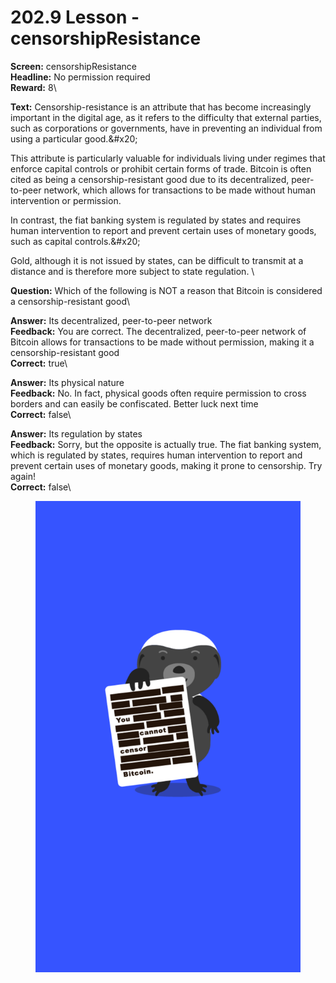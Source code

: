 # 202.9 Lesson - censorshipResistance

**Screen:** censorshipResistance\
**Headline:** No permission required\
**Reward:** 8\

**Text:** Censorship-resistance is an attribute that has become increasingly important in the digital age, as it refers to the difficulty that external parties, such as corporations or governments, have in preventing an individual from using a particular good.&amp;#x20;

This attribute is particularly valuable for individuals living under regimes that enforce capital controls or prohibit certain forms of trade. Bitcoin is often cited as being a censorship-resistant good due to its decentralized, peer-to-peer network, which allows for transactions to be made without human intervention or permission.

In contrast, the fiat banking system is regulated by states and requires human intervention to report and prevent certain uses of monetary goods, such as capital controls.&amp;#x20;

Gold, although it is not issued by states, can be difficult to transmit at a distance and is therefore more subject to state regulation.
\

**Question:** Which of the following is NOT a reason that Bitcoin is considered a censorship-resistant good\

**Answer:** Its decentralized, peer-to-peer network\
**Feedback:** You are correct. The decentralized, peer-to-peer network of Bitcoin allows for transactions to be made without permission, making it a censorship-resistant good\
**Correct:** true\

**Answer:** Its physical nature\
**Feedback:** No. In fact, physical goods often require permission to cross borders and can easily be confiscated. Better luck next time\
**Correct:** false\

**Answer:** Its regulation by states\
**Feedback:** Sorry, but the opposite is actually true. The fiat banking system, which is regulated by states, requires human intervention to report and prevent certain uses of monetary goods, making it prone to censorship. Try again!\
**Correct:** false\


<figure><img src="../.gitbook/assets/202-09.png" alt=""><figcaption></figcaption></figure>

